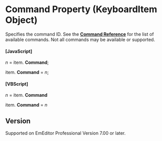 # Command Property (KeyboardItem Object)

Specifies the command ID. See the
**[Command Reference](../../cmd/index)** for the list of available
commands. Not all commands may be available or supported.

#### \[JavaScript\]

_n_ =
item. **Command**;

item. **Command** = _n_;

#### \[VBScript\]

_n_ =
item. **Command**

item. **Command** = _n_

## Version

Supported on EmEditor Professional Version 7.00 or later.
